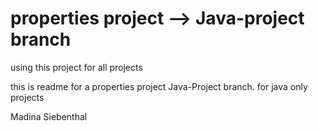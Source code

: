 
# properties project --> Java-project branch
using this project for all projects  

this is readme for a properties project Java-Project branch.
for java only projects


Madina Siebenthal
